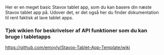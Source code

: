 Her er en meget basic Stavox tablet app, som du kan basere din næste Stavox tablet app på. 
Udover det, er det også her du finder dokumentation til rent faktisk at lave tablet apps.

### Tjek wikien for beskrivelser af API funktioner som du kan bruge i tabletapps
https://github.com/emoyly/Stavox-Tablet-App-Template/wiki
